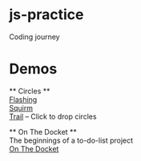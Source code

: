 # js-practice
Coding journey


# Demos
** Circles ** <br>
[Flashing](http://varietystudios.com/programming/JS/circles/flashing) <br>
[Squirm](http://varietystudios.com/programming/JS/circles/squirm) <br>
[Trail](http://varietystudios.com/programming/JS/circles/trails) – Click to drop circles <br>

** On The Docket ** <br>
The beginnings of a to-do-list project <br>
[On The Docket](http://varietystudios.com/programming/JS/on-the-docket/)
